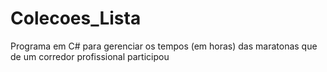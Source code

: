# Colecoes_Lista
Programa em C# para gerenciar os tempos (em horas) das maratonas que de um corredor profissional participou
